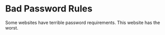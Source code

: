 # Bad Password Rules

Some websites have terrible password requirements. This website has the worst.
